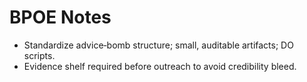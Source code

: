 # BPOE Notes
- Standardize advice‑bomb structure; small, auditable artifacts; DO scripts.
- Evidence shelf required before outreach to avoid credibility bleed.
